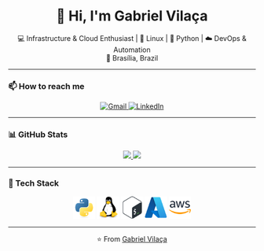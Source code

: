 <h1 align="center">👋 Hi, I'm Gabriel Vilaça</h1>

<p align="center">
💻 Infrastructure & Cloud Enthusiast | 🐧 Linux | 🐍 Python | ☁️ DevOps & Automation<br>
📍 Brasília, Brazil
</p>

---

### 📫 How to reach me
<p align="center">
  <a href="mailto:gabriel.vilacadf@gmail.com">
    <img src="https://img.shields.io/badge/-Gmail-%23333?style=for-the-badge&logo=gmail&logoColor=white" alt="Gmail"/>
  </a>
  <a href="https://www.linkedin.com/in/gabriel-vilaça-417a42208/" target="_blank">
    <img src="https://img.shields.io/badge/-LinkedIn-%230077B5?style=for-the-badge&logo=linkedin&logoColor=white" alt="LinkedIn"/>
  </a>
</p>

---

### 📊 GitHub Stats
<div align="center">
  <a href="https://github.com/Gabrielvilaca">
    <img height="180em" src="https://github-readme-stats.vercel.app/api?username=Gabrielvilaca&show_icons=true&theme=gotham&include_all_commits=true&count_private=true"/>
    <img height="180em" src="https://github-readme-stats.vercel.app/api/top-langs/?username=Gabrielvilaca&layout=compact&langs_count=7&theme=gotham"/>
  </a>
</div>

---

### 🧰 Tech Stack
<p align="center">
  <img alt="Python" height="45" width="45" src="https://raw.githubusercontent.com/devicons/devicon/master/icons/python/python-original.svg">
  <img alt="Linux" height="45" width="45" src="https://raw.githubusercontent.com/devicons/devicon/master/icons/linux/linux-original.svg">
  <img alt="Bash" height="45" width="45" src="https://raw.githubusercontent.com/devicons/devicon/master/icons/bash/bash-original.svg">
  <img alt="Cloud" height="45" width="45" src="https://raw.githubusercontent.com/devicons/devicon/master/icons/azure/azure-original.svg">
  <img alt="AWS" height="45" width="45" src="https://raw.githubusercontent.com/devicons/devicon/master/icons/amazonwebservices/amazonwebservices-original.svg">
</p>

---

<p align="center">⭐️ From <a href="https://github.com/Gabrielvilaca">Gabriel Vilaça</a></p>
